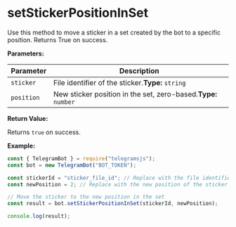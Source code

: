 # setStickerPositionInSet

Use this method to move a sticker in a set created by the bot to a specific position. Returns True on success.

**Parameters:**

| Parameter  | Description                                                    |
| ---------- | -------------------------------------------------------------- |
| `sticker`  | File identifier of the sticker.**Type:** `string`              |
| `position` | New sticker position in the set, zero-based.**Type:** `number` |

**Return Value:**

Returns `true` on success.

**Example:**

```javascript
const { TelegramBot } = require("telegramsjs");
const bot = new TelegramBot("BOT_TOKEN");

const stickerId = "sticker_file_id"; // Replace with the file identifier of the sticker
const newPosition = 2; // Replace with the new position of the sticker in the set

// Move the sticker to the new position in the set
const result = bot.setStickerPositionInSet(stickerId, newPosition);

console.log(result);
```
